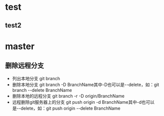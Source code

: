 # test
## test2
# master
## 删除远程分支
- 列出本地分支
    git branch
- 删除本地分支
    git branch -D BranchName其中-D也可以是--delete，如：git branch --delete BranchName
- 删除本地的远程分支
    git branch -r -D origin/BranchName
- 远程删除git服务器上的分支
    git push origin -d BranchName其中-d也可以是--delete，如：git push origin --delete BranchName